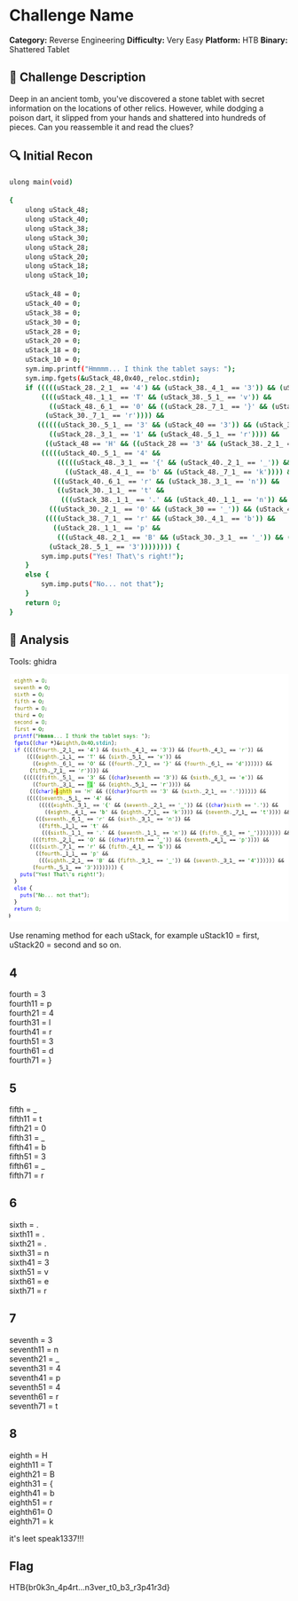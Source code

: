 # Challenge Name

**Category:** Reverse Engineering
**Difficulty:** Very Easy
**Platform:** HTB 
**Binary:** Shattered Tablet

## 📝 Challenge Description
Deep in an ancient tomb, you've discovered a stone tablet with secret information on the locations of other relics. However, while dodging a poison dart, it slipped from your hands and shattered into hundreds of pieces. Can you reassemble it and read the clues?

## 🔍 Initial Recon
```bash
ulong main(void)

{
    ulong uStack_48;
    ulong uStack_40;
    ulong uStack_38;
    ulong uStack_30;
    ulong uStack_28;
    ulong uStack_20;
    ulong uStack_18;
    ulong uStack_10;
    
    uStack_48 = 0;
    uStack_40 = 0;
    uStack_38 = 0;
    uStack_30 = 0;
    uStack_28 = 0;
    uStack_20 = 0;
    uStack_18 = 0;
    uStack_10 = 0;
    sym.imp.printf("Hmmmm... I think the tablet says: ");
    sym.imp.fgets(&uStack_48,0x40,_reloc.stdin);
    if (((((uStack_28._2_1_ == '4') && (uStack_38._4_1_ == '3')) && (uStack_28._4_1_ == 'r')) &&
        ((((uStack_48._1_1_ == 'T' && (uStack_38._5_1_ == 'v')) &&
          ((uStack_48._6_1_ == '0' && ((uStack_28._7_1_ == '}' && (uStack_28._6_1_ == 'd')))))) &&
         (uStack_30._7_1_ == 'r')))) &&
       ((((((uStack_30._5_1_ == '3' && (uStack_40 == '3')) && (uStack_38._6_1_ == 'e')) &&
          ((uStack_28._3_1_ == '1' && (uStack_48._5_1_ == 'r')))) &&
         ((uStack_48 == 'H' && ((uStack_28 == '3' && (uStack_38._2_1_ == '.')))))) &&
        (((((uStack_40._5_1_ == '4' &&
            (((((uStack_48._3_1_ == '{' && (uStack_40._2_1_ == '_')) && (uStack_38 == '.')) &&
              ((uStack_48._4_1_ == 'b' && (uStack_48._7_1_ == 'k')))) && (uStack_40._7_1_ == 't')))) &&
           (((uStack_40._6_1_ == 'r' && (uStack_38._3_1_ == 'n')) &&
            ((uStack_30._1_1_ == 't' &&
             (((uStack_38._1_1_ == '.' && (uStack_40._1_1_ == 'n')) && (uStack_30._6_1_ == '_')))))))) &&
          (((uStack_30._2_1_ == '0' && (uStack_30 == '_')) && (uStack_40._4_1_ == 'p')))) &&
         ((((uStack_38._7_1_ == 'r' && (uStack_30._4_1_ == 'b')) &&
           ((uStack_28._1_1_ == 'p' &&
            (((uStack_48._2_1_ == 'B' && (uStack_30._3_1_ == '_')) && (uStack_40._3_1_ == '4')))))) &&
          (uStack_28._5_1_ == '3')))))))) {
        sym.imp.puts("Yes! That\'s right!");
    }
    else {
        sym.imp.puts("No... not that");
    }
    return 0;
}
```

## 🔧 Analysis
Tools: ghidra

![alt text](image.png)

Use renaming method for each uStack, for example uStack10 = first, uStack20 = second and so on.
## 4
fourth = 3 <br>
fourth11 = p <br>
fourth21 = 4 <br>
fourth31 = l <br>
fourth41 = r <br>
fourth51 = 3 <br>
fourth61 = d<br>
fourth71 = }<br>

## 5
fifth = _<br>
fifth11 = t<br>
fifth21 = 0<br>
fifth31 = _<br>
fifth41 = b<br>
fifth51 = 3<br>
fifth61 = _<br>
fifth71 = r<br>


## 6
sixth = .<br>
sixth11 = .<br>
sixth21 = .<br>
sixth31 = n<br>
sixth41 = 3<br>
sixth51 = v<br>
sixth61 = e<br>
sixth71 = r<br>

## 7
seventh = 3<br>
seventh11 = n<br>
seventh21 = _<br>
seventh31 = 4<br>
seventh41 = p<br>
seventh51 = 4<br>
seventh61 = r<br>
seventh71 = t<br>

## 8
eighth = H<br>
eighth11 = T<br>
eighth21 = B<br>
eighth31 = {<br>
eighth41 = b<br>
eighth51 = r<br>
eighth61= 0<br>
eighth71 = k<br>

it's leet speak1337!!!

## Flag
HTB{br0k3n_4p4rt...n3ver_t0_b3_r3p41r3d}







